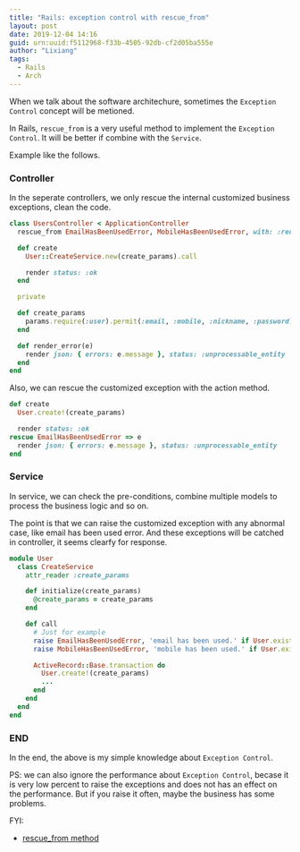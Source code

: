 ```yaml
---
title: "Rails: exception control with rescue_from"
layout: post
date: 2019-12-04 14:16
guid: urn:uuid:f5112968-f33b-4505-92db-cf2d05ba555e
author: "Lixiang"
tags:
  - Rails
  - Arch
---
```


When we talk about the software architechure, sometimes the `Exception Control` concept will be metioned.

In Rails, `rescue_from` is a very useful method to implement the `Exception Control`. It will be better if combine with the `Service`.

Example like the follows.

### Controller
In the seperate controllers, we only rescue the internal customized business exceptions, clean the code.

```ruby
class UsersController < ApplicationController
  rescue_from EmailHasBeenUsedError, MobileHasBeenUsedError, with: :render_error

  def create
    User::CreateService.new(create_params).call

    render status: :ok
  end

  private

  def create_params
    params.require(:user).permit(:email, :mobile, :nickname, :password)
  end

  def render_error(e)
    render json: { errors: e.message }, status: :unprocessable_entity
  end
end
```

Also, we can rescue the customized exception with the action method.

```ruby
def create
  User.create!(create_params)

  render status: :ok
rescue EmailHasBeenUsedError => e
  render json: { errors: e.message }, status: :unprocessable_entity
end
```


### Service
In service, we can check the pre-conditions, combine multiple models to process the business logic and so on.

The point is that we can raise the customized exception with any abnormal case, like email has been used error. And
these exceptions will be catched in controller, it seems clearfy for response.

```ruby
module User
  class CreateService
    attr_reader :create_params

    def initialize(create_params)
      @create_params = create_params
    end

    def call
      # Just for example
      raise EmailHasBeenUsedError, 'email has been used.' if User.exists?(email: create_params[:email])
      raise MobileHasBeenUsedError, 'mobile has been used.' if User.exists?(mobile: create_params[:mobile])

      ActiveRecord::Base.transaction do
        User.create!(create_params)
        ...
      end
    end
  end
end
```

### END

In the end, the above is my simple knowledge about `Exception Control`.

PS: we can also ignore the performance about `Exception Control`,
becase it is very low percent to raise the exceptions and does not has an effect on the performance. But if you raise it often, maybe the business has some problems.

FYI:

- [rescue_from method](https://apidock.com/rails/ActiveSupport/Rescuable/ClassMethods/rescue_from)

